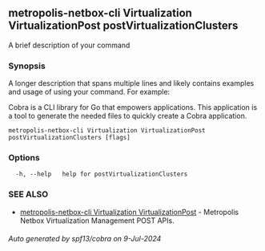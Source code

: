 ## metropolis-netbox-cli Virtualization VirtualizationPost postVirtualizationClusters

A brief description of your command

### Synopsis

A longer description that spans multiple lines and likely contains examples
and usage of using your command. For example:

Cobra is a CLI library for Go that empowers applications.
This application is a tool to generate the needed files
to quickly create a Cobra application.

```
metropolis-netbox-cli Virtualization VirtualizationPost postVirtualizationClusters [flags]
```

### Options

```
  -h, --help   help for postVirtualizationClusters
```

### SEE ALSO

* [metropolis-netbox-cli Virtualization VirtualizationPost]()	 - Metropolis Netbox Virtualization Management POST APIs.

###### Auto generated by spf13/cobra on 9-Jul-2024
